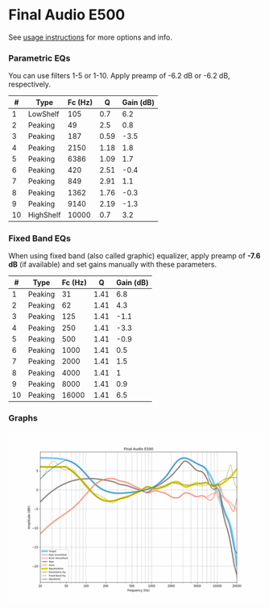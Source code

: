 # Final Audio E500
See [usage instructions](https://github.com/jaakkopasanen/AutoEq#usage) for more options and info.

### Parametric EQs
You can use filters 1-5 or 1-10. Apply preamp of -6.2 dB or -6.2 dB, respectively.

|   # | Type      |   Fc (Hz) |    Q |   Gain (dB) |
|-----|-----------|-----------|------|-------------|
|   1 | LowShelf  |       105 | 0.7  |         6.2 |
|   2 | Peaking   |        49 | 2.5  |         0.8 |
|   3 | Peaking   |       187 | 0.59 |        -3.5 |
|   4 | Peaking   |      2150 | 1.18 |         1.8 |
|   5 | Peaking   |      6386 | 1.09 |         1.7 |
|   6 | Peaking   |       420 | 2.51 |        -0.4 |
|   7 | Peaking   |       849 | 2.91 |         1.1 |
|   8 | Peaking   |      1362 | 1.76 |        -0.3 |
|   9 | Peaking   |      9140 | 2.19 |        -1.3 |
|  10 | HighShelf |     10000 | 0.7  |         3.2 |

### Fixed Band EQs
When using fixed band (also called graphic) equalizer, apply preamp of **-7.6 dB** (if available) and set gains manually with these parameters.

|   # | Type    |   Fc (Hz) |    Q |   Gain (dB) |
|-----|---------|-----------|------|-------------|
|   1 | Peaking |        31 | 1.41 |         6.8 |
|   2 | Peaking |        62 | 1.41 |         4.3 |
|   3 | Peaking |       125 | 1.41 |        -1.1 |
|   4 | Peaking |       250 | 1.41 |        -3.3 |
|   5 | Peaking |       500 | 1.41 |        -0.9 |
|   6 | Peaking |      1000 | 1.41 |         0.5 |
|   7 | Peaking |      2000 | 1.41 |         1.5 |
|   8 | Peaking |      4000 | 1.41 |         1   |
|   9 | Peaking |      8000 | 1.41 |         0.9 |
|  10 | Peaking |     16000 | 1.41 |         6.5 |

### Graphs
![](./Final%20Audio%20E500.png)
